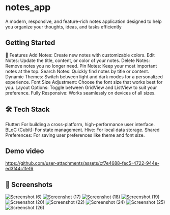 # notes_app

A modern, responsive, and feature-rich notes application designed to help you organize your thoughts, ideas, and tasks efficiently


## Getting Started

🚀 Features
Add Notes: Create new notes with customizable colors.
Edit Notes: Update the title, content, or color of your notes.
Delete Notes: Remove notes you no longer need.
Pin Notes: Keep your most important notes at the top.
Search Notes: Quickly find notes by title or content.
Dynamic Themes: Switch between light and dark modes for a personalized experience.
Font Size Adjustment: Choose the font size that works best for you.
Layout Options: Toggle between GridView and ListView to suit your preference.
Fully Responsive: Works seamlessly on devices of all sizes.
## 🛠️ Tech Stack
Flutter: For building a cross-platform, high-performance user interface.
BLoC (Cubit): For state management.
Hive: For local data storage.
Shared Preferences: For saving user preferences like theme and font size.
## Demo video 


https://github.com/user-attachments/assets/cf7e4688-fec5-4722-944e-ed3f44c1fef6

## 📸 Screenshots

![Screenshot (6)](https://github.com/user-attachments/assets/a3f3dd39-3fab-401a-86ad-86acfa35689c)
![Screenshot (17)](https://github.com/user-attachments/assets/1aa941fb-ca70-42fa-8c00-3ea3e7d37f89)
![Screenshot (18)](https://github.com/user-attachments/assets/4cca6ff8-7f5f-43f8-b87b-8d9f99e74a71)
![Screenshot (19)](https://github.com/user-attachments/assets/80845062-eb76-4e2b-b780-3656dea5150a)
![Screenshot (20)](https://github.com/user-attachments/assets/dc2d7268-f802-4afa-bb8a-54ba114882d4)
![Screenshot (22)](https://github.com/user-attachments/assets/bfeaad08-7f1e-4e61-8793-01180a7da60f)
![Screenshot (24)](https://github.com/user-attachments/assets/3ab7f2b2-9e03-40d0-9698-769d675380d1)
![Screenshot (25)](https://github.com/user-attachments/assets/397511b7-4d91-4bf4-b261-c643c5a9e0c9)
![Screenshot (26)](https://github.com/user-attachments/assets/db252dfd-7812-47af-b7f6-1db663451e6d)
